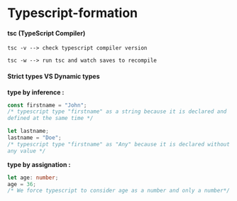 # Typescript-formation

#### tsc (TypeScript Compiler)

    tsc -v --> check typescript compiler version

    tsc -w --> run tsc and watch saves to recompile

#### Strict types VS Dynamic types

**type by inference :**

```typescript
const firstname = "John";
/* typescript type "firstname" as a string because it is declared and 
defined at the same time */
```

```typescript
let lastname;
lastname = "Doe";
/* typescript type "firstname" as "Any" because it is declared without
any value */
```

**type by assignation :**

```typescript
let age: number;
age = 36;
/* We force typescript to consider age as a number and only a number*/
```
